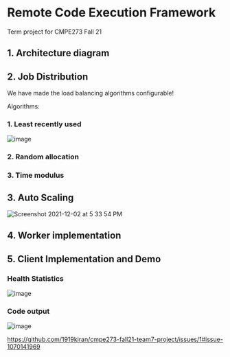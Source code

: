 # Remote Code Execution Framework
Term project for CMPE273 Fall 21

## 1. Architecture diagram


## 2. Job Distribution

We have made the load balancing algorithms configurable! 

Algorithms:
### 1. Least recently used
![image](https://user-images.githubusercontent.com/18122083/144533467-21b1ec92-0cde-4f6f-ad67-22008a80f1b8.png)

### 2. Random allocation

### 3. Time modulus


## 3. Auto Scaling
![Screenshot 2021-12-02 at 5 33 54 PM](https://user-images.githubusercontent.com/51155654/144533282-b06dd749-7de2-4589-a3d0-d120aac0e3db.png)



## 4. Worker implementation


## 5. Client Implementation and Demo

### Health Statistics
![image](https://user-images.githubusercontent.com/18122083/144533030-d15147b6-66c3-4d79-8c4e-a9423ef4595a.png)

### Code output
![image](https://user-images.githubusercontent.com/18122083/144533109-f5191c41-2199-41a1-9b57-a3f5836bb2d1.png)



https://github.com/1919kiran/cmpe273-fall21-team7-project/issues/1#issue-1070141969
